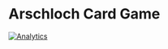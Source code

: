 Arschloch Card Game
=====
[![Analytics](https://ga-beacon.appspot.com/UA-46810739-1/arschlochCards/overview)](https://github.com/igrigorik/ga-beacon)